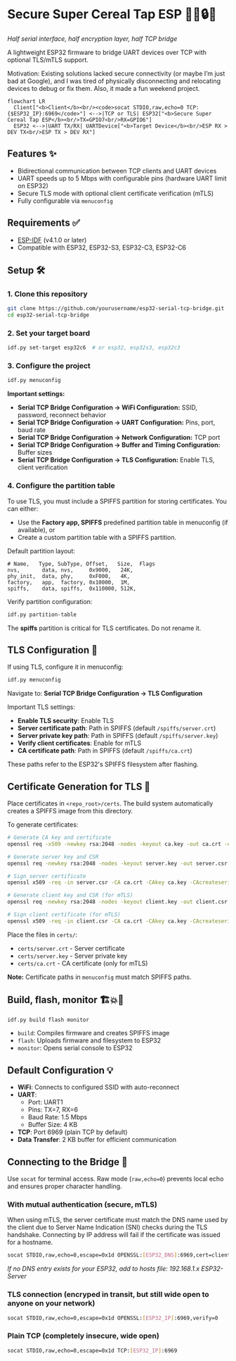 # Secure Super Cereal Tap ESP 💁‍♂️🔒🌉
*Half serial interface, half encryption layer, half TCP bridge*

A lightweight ESP32 firmware to bridge UART devices over TCP with optional TLS/mTLS support. 

Motivation: Existing solutions lacked secure connectivity (or maybe I’m just bad at Google), and I was tired of physically disconnecting and relocating devices to debug or fix them. Also, it made a fun weekend project.

```mermaid
flowchart LR
  Client["<b>Client</b><br/><code>socat STDIO,raw,echo=0 TCP:{$ESP32_IP}:6969</code>"] <-->|TCP or TLS| ESP32["<b>Secure Super Cereal Tap ESP</b><br/>TX=GPIO7<br/>RX=GPIO6"]
  ESP32 <-->|UART TX/RX| UARTDevice["<b>Target Device</b><br/>ESP RX > DEV TX<br/>ESP TX > DEV RX"]
```

## Features ✨

- Bidirectional communication between TCP clients and UART devices
- UART speeds up to 5 Mbps with configurable pins (hardware UART limit on ESP32)
- Secure TLS mode with optional client certificate verification (mTLS)
- Fully configurable via `menuconfig`

## Requirements ✅

- [ESP-IDF](https://docs.espressif.com/projects/esp-idf/en/latest/esp32/get-started/) (v4.1.0 or later)
- Compatible with ESP32, ESP32-S3, ESP32-C3, ESP32-C6

## Setup 🛠️

### 1. Clone this repository

```bash
git clone https://github.com/yourusername/esp32-serial-tcp-bridge.git
cd esp32-serial-tcp-bridge
```

### 2. Set your target board

```bash
idf.py set-target esp32c6  # or esp32, esp32s3, esp32c3
```

### 3. Configure the project

```bash
idf.py menuconfig
```

**Important settings:**
- **Serial TCP Bridge Configuration → WiFi Configuration:** SSID, password, reconnect behavior
- **Serial TCP Bridge Configuration → UART Configuration:** Pins, port, baud rate
- **Serial TCP Bridge Configuration → Network Configuration:** TCP port
- **Serial TCP Bridge Configuration → Buffer and Timing Configuration:** Buffer sizes
- **Serial TCP Bridge Configuration → TLS Configuration:** Enable TLS, client verification

### 4. Configure the partition table

To use TLS, you must include a SPIFFS partition for storing certificates. You can either:

- Use the **Factory app, SPIFFS** predefined partition table in menuconfig (if available), or
- Create a custom partition table with a SPIFFS partition.

Default partition layout:

```csv
# Name,   Type, SubType, Offset,   Size,  Flags
nvs,       data, nvs,     0x9000,   24K,
phy_init,  data, phy,     0xF000,   4K,
factory,   app,  factory, 0x10000,  1M,
spiffs,    data, spiffs,  0x110000, 512K,
```

Verify partition configuration:

```bash
idf.py partition-table
```

The **spiffs** partition is critical for TLS certificates. Do not rename it.

## TLS Configuration 🔐

If using TLS, configure it in menuconfig:

```bash
idf.py menuconfig
```

Navigate to: **Serial TCP Bridge Configuration → TLS Configuration**

Important TLS settings:

- **Enable TLS security**: Enable TLS
- **Server certificate path**: Path in SPIFFS (default `/spiffs/server.crt`)
- **Server private key path**: Path in SPIFFS (default `/spiffs/server.key`)
- **Verify client certificates**: Enable for mTLS
- **CA certificate path**: Path in SPIFFS (default `/spiffs/ca.crt`)

These paths refer to the ESP32's SPIFFS filesystem after flashing.

## Certificate Generation for TLS 🪪

Place certificates in `<repo_root>/certs`. The build system automatically creates a SPIFFS image from this directory.

To generate certificates:

```bash
# Generate CA key and certificate
openssl req -x509 -newkey rsa:2048 -nodes -keyout ca.key -out ca.crt -days 365 -subj "/CN=Test-CA"

# Generate server key and CSR
openssl req -newkey rsa:2048 -nodes -keyout server.key -out server.csr -subj "/CN=ESP32-Server"

# Sign server certificate
openssl x509 -req -in server.csr -CA ca.crt -CAkey ca.key -CAcreateserial -out server.crt -days 365

# Generate client key and CSR (for mTLS)
openssl req -newkey rsa:2048 -nodes -keyout client.key -out client.csr -subj "/CN=Client"

# Sign client certificate (for mTLS)
openssl x509 -req -in client.csr -CA ca.crt -CAkey ca.key -CAcreateserial -out client.crt -days 365
```

Place the files in `certs/`:

- `certs/server.crt` - Server certificate
- `certs/server.key` - Server private key
- `certs/ca.crt` - CA certificate (only for mTLS)

**Note:** Certificate paths in `menuconfig` must match SPIFFS paths.

## Build, flash, monitor 🏗️💥🧐

```bash
idf.py build flash monitor
```

- `build`: Compiles firmware and creates SPIFFS image
- `flash`: Uploads firmware and filesystem to ESP32
- `monitor`: Opens serial console to ESP32

## Default Configuration 💡

- **WiFi**: Connects to configured SSID with auto-reconnect 
- **UART**:
  - Port: UART1
  - Pins: TX=7, RX=6
  - Baud Rate: 1.5 Mbps
  - Buffer Size: 4 KB
- **TCP**: Port 6969 (plain TCP by default)
- **Data Transfer**: 2 KB buffer for efficient communication

## Connecting to the Bridge 🔌

Use `socat` for terminal access. Raw mode (`raw,echo=0`) prevents local echo and ensures proper character handling.

### With mutual authentication (secure, mTLS)

When using mTLS, the server certificate must match the DNS name used by the client due to Server Name Indication (SNI) checks during the TLS handshake. Connecting by IP address will fail if the certificate was issued for a hostname.

```bash
socat STDIO,raw,echo=0,escape=0x1d OPENSSL:[ESP32_DNS]:6969,cert=client.crt,key=client.key,cafile=ca.crt,verify=1
```

*If no DNS entry exists for your ESP32, add to hosts file: 192.168.1.x ESP32-Server*

### TLS connection (encryped in transit, but still wide open to anyone on your network)

```bash
socat STDIO,raw,echo=0,escape=0x1d OPENSSL:[ESP32_IP]:6969,verify=0
```

### Plain TCP (completely insecure, wide open)

```bash
socat STDIO,raw,echo=0,escape=0x1d TCP:[ESP32_IP]:6969
```


